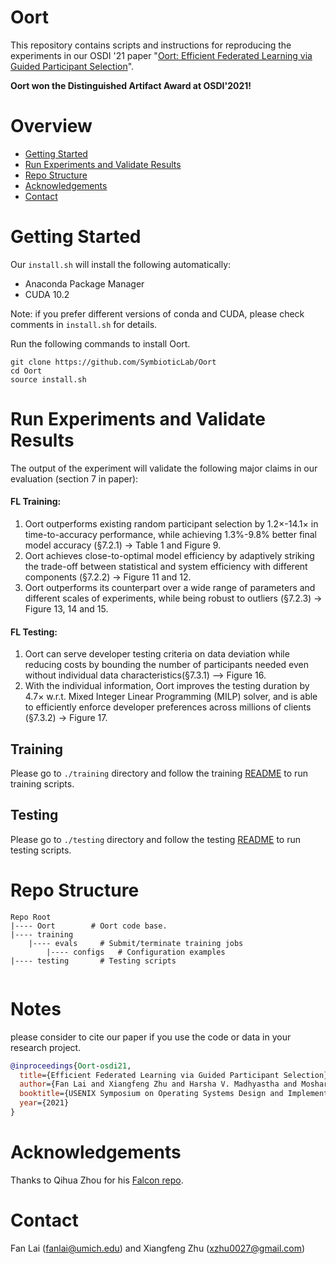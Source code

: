 # Oort

This repository contains scripts and instructions for reproducing the experiments in our OSDI '21 paper "[Oort: Efficient Federated Learning via Guided Participant Selection](https://www.usenix.org/conference/osdi21/presentation/lai)". 

**Oort won the Distinguished Artifact Award at OSDI'2021!**

# Overview

* [Getting Started](#getting-started)
* [Run Experiments and Validate Results](#run-experiments-and-validate-results)
* [Repo Structure](#repo-structure)
* [Acknowledgements](#acknowledgements)
* [Contact](#contact)

# Getting Started 

Our ```install.sh``` will install the following automatically:

* Anaconda Package Manager
* CUDA 10.2

Note: if you prefer different versions of conda and CUDA, please check  comments in `install.sh` for details.

Run the following commands to install Oort. 

```
git clone https://github.com/SymbioticLab/Oort
cd Oort
source install.sh 
```

# Run Experiments and Validate Results

The output of the experiment will validate the following major claims in our evaluation (section 7 in paper):

####    **FL Training:**
1. Oort outperforms existing random participant selection by 1.2×-14.1× in time-to-accuracy performance, while achieving 1.3%-9.8% better final model accuracy (§7.2.1) -> Table 1 and Figure 9.
2. Oort achieves close-to-optimal model efficiency by adaptively striking the trade-off between statistical and system efficiency with different components (§7.2.2) -> Figure 11 and 12.
3. Oort outperforms its counterpart over a wide range of parameters and different scales of experiments, while being robust to outliers (§7.2.3) -> Figure 13, 14 and 15.

####    **FL Testing:**
1. Oort can serve developer testing criteria on data deviation while reducing costs by bounding the number of participants needed even without individual data characteristics(§7.3.1) —> Figure 16.
2. With the individual information, Oort improves the testing duration by 4.7× w.r.t. Mixed Integer Linear Programming (MILP) solver, and is able to efficiently enforce developer preferences across millions of clients (§7.3.2) -> Figure 17.

## Training

Please go to `./training` directory and follow the training [README](https://github.com/SymbioticLab/Oort/blob/master/training/README.md) to run training scripts.

## Testing

Please go to `./testing` directory and follow the testing [README](https://github.com/SymbioticLab/Oort/blob/master/testing/README.md) to run testing scripts.

# Repo Structure

```
Repo Root
|---- Oort        # Oort code base.
|---- training
    |---- evals     # Submit/terminate training jobs
        |---- configs   # Configuration examples
|---- testing       # Testing scripts    
    
```

# Notes
please consider to cite our paper if you use the code or data in your research project.
```bibtex
@inproceedings{Oort-osdi21,
  title={Efficient Federated Learning via Guided Participant Selection},
  author={Fan Lai and Xiangfeng Zhu and Harsha V. Madhyastha and Mosharaf Chowdhury},
  booktitle={USENIX Symposium on Operating Systems Design and Implementation (OSDI)},
  year={2021}
}
```

# Acknowledgements

Thanks to Qihua Zhou for his [Falcon repo](https://github.com/kimihe/Falcon).

# Contact
Fan Lai (fanlai@umich.edu) and Xiangfeng Zhu (xzhu0027@gmail.com)



